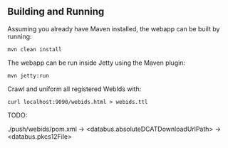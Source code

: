 Building and Running
--------------------

Assuming you already have Maven installed, the webapp can be built by running:

    mvn clean install

The webapp can be run inside Jetty using the Maven plugin:

    mvn jetty:run

Crawl and uniform all registered WebIds with:
    
    curl localhost:9090/webids.html > webids.ttl

    
TODO:

./push/webids/pom.xml
->  <databus.absoluteDCATDownloadUrlPath>
->  <databus.pkcs12File>
